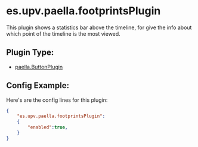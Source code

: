 # es.upv.paella.footprintsPlugin

This plugin shows a statistics bar above the timeline, for give the info about which point of the timeline is the most viewed.


## Plugin Type:
- [paella.ButtonPlugin](../plugin_type.md)

## Config Example:

Here's are the config  lines for this plugin:

```json
{
	"es.upv.paella.footprintsPlugin":
	{
		"enabled":true, 
	}
}
```
